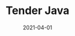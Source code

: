---
description: "Pattern%3A%20Tender%20%7C%20Color%3A%20Java%20%7C%20Width%3A%2054%u201D%20%7C%20Content%3A%20100%25%20Polyester%20%7C%20Abrasion%3A%2050%2C000%20Double%20Rubs%20-%20Wyzenbeek%20Method%20%7C%20Repeat%3A%20n/a%20%7C%20Finish%3A%20INCASE%20by%20CRYPTON%20%7C%20Flammability%3A%20NFPA%20260%2C%20UFAC%20Class%201%2C%20CAL%20117%20%7C%20Applications%3A%20Contract%20/%20Hospitality%2C%20Residential%20%7C%20"
tags: 
  - "Lark Fontaine"
  - "Tender"
  - "Textiles"
image_primary: "img/Java_644f39a6-189b-49d6-8142-329f4bbc8647_large.jpg"
href: "https://www.larkfontaine.com/collections/textiles/products/tender-java"
designer: "Lark Fontaine"
title: "Tender Java"
category: "Textiles"
subtitle: ""
manufacturer: "Lark Fontaine"
slug: "/manufacturers/lark-fontaine/textiles/lark-fontaine-tender-java"
date: "2021-04-01"
---